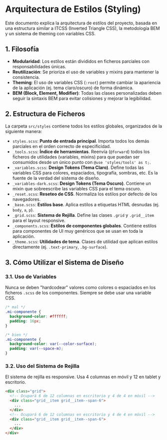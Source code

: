 <!-- File: d:\desarrollos\countries2\frontend\src\styles\README.md | Last Modified: 2025-10-19 -->

# Arquitectura de Estilos (Styling)

Este documento explica la arquitectura de estilos del proyecto, basada en una estructura similar a ITCSS (Inverted Triangle CSS), la metodología BEM y un sistema de theming con variables CSS.

## 1. Filosofía

-   **Modularidad**: Los estilos están divididos en ficheros parciales con responsabilidades únicas.
-   **Reutilización**: Se prioriza el uso de variables y mixins para mantener la consistencia.
-   **Theming**: El uso de variables CSS (`:root`) permite cambiar la apariencia de la aplicación (ej. tema claro/oscuro) de forma dinámica.
-   **BEM (Block, Element, Modifier)**: Todas las clases personalizadas deben seguir la sintaxis BEM para evitar colisiones y mejorar la legibilidad.

## 2. Estructura de Ficheros

La carpeta `src/styles` contiene todos los estilos globales, organizados de la siguiente manera:

-   `styles.scss`: **Punto de entrada principal**. Importa todos los demás parciales en el orden correcto de especificidad.
-   `_tools.scss`: **Índice de herramientas**. Reenvía (`@forward`) todos los ficheros de utilidades (variables, mixins) para que puedan ser consumidos desde un único punto con `@use 'styles/tools' as t;`.
-   `_variables.scss`: **Design Tokens (Tema Claro)**. Define todas las variables CSS para colores, espaciados, tipografía, sombras, etc. Es la fuente de la verdad del sistema de diseño.
-   `_variables-dark.scss`: **Design Tokens (Tema Oscuro)**. Contiene un mixin que sobreescribe las variables CSS para el tema oscuro.
-   `_reset.scss`: **Reseteo de CSS**. Normaliza los estilos por defecto de los navegadores.
-   `_base.scss`: **Estilos base**. Aplica estilos a etiquetas HTML desnudas (ej. `body`, `a`, `p`).
-   `_grid.scss`: **Sistema de Rejilla**. Define las clases `.grid` y `.grid__item` para el layout responsive.
-   `_components.scss`: **Estilos de componentes globales**. Contiene estilos para componentes de UI muy genéricos que se usan en toda la aplicación.
-   `_theme.scss`: **Utilidades de tema**. Clases de utilidad que aplican estilos directamente (ej. `.text-primary`, `.bg-surface`).

## 3. Cómo Utilizar el Sistema de Diseño

### 3.1. Uso de Variables

Nunca se deben "hardcodear" valores como colores o espaciados en los ficheros `.scss` de los componentes. Siempre se debe usar una variable CSS.

```scss
/* mal */
.mi-componente {
  background-color: #ffffff;
  padding: 16px;
}

/* bien */
.mi-componente {
  background-color: var(--color-surface);
  padding: var(--space-m);
}
```

### 3.2. Uso del Sistema de Rejilla

El sistema de rejilla es responsive. Usa 4 columnas en móvil y 12 en tablet y escritorio.

```html
<div class="grid">
  <!-- Ocupará 6 de 12 columnas en escritorio y 4 de 4 en móvil -->
  <div class="grid__item grid__item--span-6">
    ...
  </div>
  <!-- Ocupará 6 de 12 columnas en escritorio y 4 de 4 en móvil -->
  <div class="grid__item grid__item--span-6">
    ...
  </div>
</div>
```